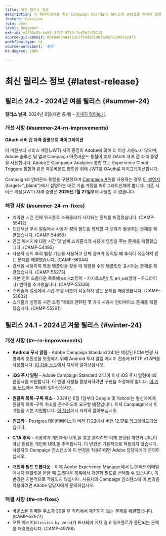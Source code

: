 ```yaml
---
title: 최신 릴리스 정보
description: 이 페이지에서는 최신 Campaign Standard 릴리스의 콘텐츠를 자세히 설명합니다
feature: Overview
role: User
level: Beginner
exl-id: e1f55a9b-be51-4f57-8719-fed7efc89113
source-git-commit: 0beb4934d1412c3f64d28106f9243673907629f3
workflow-type: ht
source-wordcount: '497'
ht-degree: 100%

---
```



# 최신 릴리스 정보 {#latest-release}

<!--
![Control Panel](assets/do-not-localize/cp-icon.png) **New Control Panel release**. [Learn more](https://experienceleague.adobe.com/docs/control-panel/using/release-notes.html){target="_blank"}.-->

<!--
## Early release notes {#e-new-release}

This section lists improvements and changes included in the next Campaign Standard release.

>[!CAUTION]
>
>This content is subject to changes without prior notice until the stage environments upgrade date. Learn more in the [Release planning page](../../rn/using/release-planning.md).
-->

## 릴리스 24.2 - 2024년 여름 릴리스 {#summer-24}

**릴리스 날짜**: 2024년 8월(제한 공개) - [자세히 알아보기](../../rn/using/release-planning.md).

### 개선 사항 {#summer-24-rn-improvements}

**OAuth 서버 간 자격 증명으로 마이그레이션**

이 버전부터 서비스 계정(JWT) 자격 증명이 Adobe에 의해 더 이상 사용되지 않으며, Adobe 솔루션 및 앱과 Campaign 아웃바운드 통합이 이제 OAuth 서버 간 자격 증명을 사용합니다. Adobe은 Campaign-Analytics 통합 또는 Experience Cloud Triggers 통합과 같은 아웃바운드 통합을 위해 JWT를 OAuth로 마이그레이션합니다.

Campaign과 인바운드 통합을 구현했으며 [Campaign API](../../api/using/get-started-apis.md)를 사용하는 경우 [이 설명서](https://developer.adobe.com/developer-console/docs/guides/authentication/ServerToServerAuthentication/migration/){target="_blank"}에서 설명하는 대로 기술 계정을 마이그레이션해야 합니다. 기존 서비스 계정(JWT) 자격 증명은 **2025년 1월 27일**&#x200B;부터 사용할 수 없습니다.

### 해결 사항 {#summer-24-rn-fixes}

* 예약한 시간 전에 워크플로 스케줄러가 시작되는 문제를 해결했습니다. (CAMP-55412)
* 트랜잭션 푸시 알림에서 사용자 정의 필드를 복제할 때 오류가 발생하는 문제를 해결했습니다. (CAMP-54459)
* 인앱 메시지에 대한 시간 및 날짜 스케줄러의 사용에 영향을 주는 문제를 해결했습니다. (CAMP-54495)
* 사용자 정의 추적 별칭 기능을 사용하고 전체 링크가 동적일 때 추적이 작동하지 않는 문제를 해결했습니다. (CAMP-56044)
* 검색을 사용하여 특정 템플릿을 찾을 때 제한된 수의 템플릿만 표시되는 문제를 해결했습니다. (CAMP-55273)
* 기본 언어 드롭다운 목록에 en_kz(영어 - 카자흐스탄) 및 en_ua(영어 - 우크라이나) 언어를 추가했습니다. (CAMP-55336)
* 스케줄러 설정에서 시간 조정 버튼이 작동하지 않는 문제를 해결했습니다. (CAMP-53602)
* 스케줄러 설정의 시간 조정 막대와 관련된 몇 가지 사용자 인터페이스 문제를 해결했습니다. (CAMP-55291)

## 릴리스 24.1 - 2024년 겨울 릴리스 {#winter-24}

### 개선 사항 {#e-rn-improvements}

* **Android 푸시 알림** - Adobe Campaign Standard 24.1은 예정된 FCM 변경 사항과의 호환성을 보장하기 위해 Android 푸시 알림 메시지 전송에 HTTP v1 API를 사용합니다. [이 기술 노트](../../administration/using/push-technote.md)에서 자세히 알아보십시오.

* **iOS 푸시 알림** - Adobe Campaign Standard 24.1이 이제 iOS 푸시 알림에 p8 인증서를 지원합니다. 이 변경 사항을 활성화하려면 구현을 조정해야 합니다. [이 기술 노트](../../administration/using/push-technote.md)에서 자세히 알아보십시오.

* **원클릭 목록-구독 취소** - 2024년 6월 1일부터 Google 및 Yahoo!는 발신자에게 원클릭 목록-구독 취소를 준수하도록 요구할 예정입니다. 이제 Campaign에서 이 기능을 기본 지원합니다. [이 섹션](../../administration/using/configuring-email-channel.md#list-of-email-smtp-parameters)에서 자세히 알아보십시오.

* **인프라** - Postgres 데이터베이스가 버전 11.22에서 버전 12.17로 업그레이드되었습니다.

* **CTA 추적** - 사용자가 개인화된 URL을 열고 클릭하면 이제 코딩된 개인화 URL이 아닌 완료된 개인화 URL을 추적합니다. 이 변경은 기본적으로 적용되지 않습니다. 사용자의 Campaign 인스턴스에 이 변경을 적용하려면 Adobe 담당자에게 문의하십시오.

* **개인화 필드 드롭다운** - 이제 Adobe Experience Manager에서 트랜잭션 이메일 메시지 템플릿을 만들 때 드롭다운 목록에서 개인화 필드를 선택할 수 있습니다. 이 변경은 기본적으로 적용되지 않습니다. 사용자의 Campaign 인스턴스에 이 변경을 적용하려면 Adobe 담당자에게 문의하십시오.

### 해결 사항 {#e-rn-fixes}

* 바운스된 이메일 주소가 30일 후 격리에서 제거되지 않는 문제를 해결했습니다. (CAMP-52977)
* 오류 메시지(`division by zero`)가 표시되며 게재 경고 워크플로가 중단되는 문제를 해결했습니다. (CAMP-49786)

